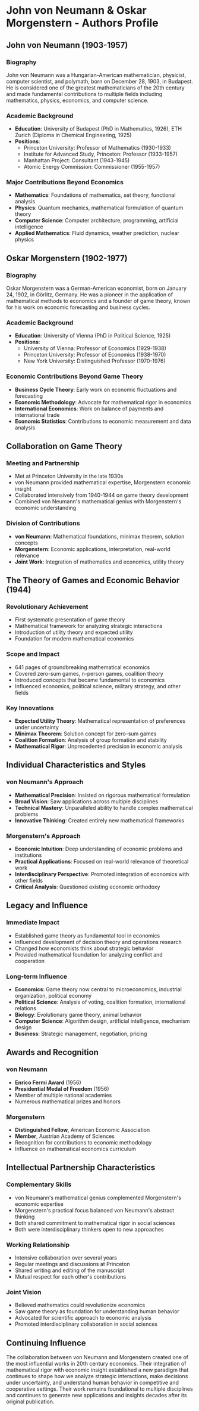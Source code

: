 # John von Neumann & Oskar Morgenstern - Authors Profile

## John von Neumann (1903-1957)

### Biography
John von Neumann was a Hungarian-American mathematician, physicist, computer scientist, and polymath, born on December 28, 1903, in Budapest. He is considered one of the greatest mathematicians of the 20th century and made fundamental contributions to multiple fields including mathematics, physics, economics, and computer science.

### Academic Background
- **Education**: University of Budapest (PhD in Mathematics, 1926), ETH Zurich (Diploma in Chemical Engineering, 1925)
- **Positions**: 
  - Princeton University: Professor of Mathematics (1930-1933)
  - Institute for Advanced Study, Princeton: Professor (1933-1957)
  - Manhattan Project: Consultant (1943-1945)
  - Atomic Energy Commission: Commissioner (1955-1957)

### Major Contributions Beyond Economics
- **Mathematics**: Foundations of mathematics, set theory, functional analysis
- **Physics**: Quantum mechanics, mathematical formulation of quantum theory
- **Computer Science**: Computer architecture, programming, artificial intelligence
- **Applied Mathematics**: Fluid dynamics, weather prediction, nuclear physics

## Oskar Morgenstern (1902-1977)

### Biography
Oskar Morgenstern was a German-American economist, born on January 24, 1902, in Görlitz, Germany. He was a pioneer in the application of mathematical methods to economics and a founder of game theory, known for his work on economic forecasting and business cycles.

### Academic Background
- **Education**: University of Vienna (PhD in Political Science, 1925)
- **Positions**:
  - University of Vienna: Professor of Economics (1929-1938)
  - Princeton University: Professor of Economics (1938-1970)
  - New York University: Distinguished Professor (1970-1976)

### Economic Contributions Beyond Game Theory
- **Business Cycle Theory**: Early work on economic fluctuations and forecasting
- **Economic Methodology**: Advocate for mathematical rigor in economics
- **International Economics**: Work on balance of payments and international trade
- **Economic Statistics**: Contributions to economic measurement and data analysis

## Collaboration on Game Theory

### Meeting and Partnership
- Met at Princeton University in the late 1930s
- von Neumann provided mathematical expertise, Morgenstern economic insight
- Collaborated intensively from 1940-1944 on game theory development
- Combined von Neumann's mathematical genius with Morgenstern's economic understanding

### Division of Contributions
- **von Neumann**: Mathematical foundations, minimax theorem, solution concepts
- **Morgenstern**: Economic applications, interpretation, real-world relevance
- **Joint Work**: Integration of mathematics and economics, utility theory

## The Theory of Games and Economic Behavior (1944)

### Revolutionary Achievement
- First systematic presentation of game theory
- Mathematical framework for analyzing strategic interactions
- Introduction of utility theory and expected utility
- Foundation for modern mathematical economics

### Scope and Impact
- 641 pages of groundbreaking mathematical economics
- Covered zero-sum games, n-person games, coalition theory
- Introduced concepts that became fundamental to economics
- Influenced economics, political science, military strategy, and other fields

### Key Innovations
- **Expected Utility Theory**: Mathematical representation of preferences under uncertainty
- **Minimax Theorem**: Solution concept for zero-sum games
- **Coalition Formation**: Analysis of group formation and stability
- **Mathematical Rigor**: Unprecedented precision in economic analysis

## Individual Characteristics and Styles

### von Neumann's Approach
- **Mathematical Precision**: Insisted on rigorous mathematical formulation
- **Broad Vision**: Saw applications across multiple disciplines
- **Technical Mastery**: Unparalleled ability to handle complex mathematical problems
- **Innovative Thinking**: Created entirely new mathematical frameworks

### Morgenstern's Approach
- **Economic Intuition**: Deep understanding of economic problems and institutions
- **Practical Applications**: Focused on real-world relevance of theoretical work
- **Interdisciplinary Perspective**: Promoted integration of economics with other fields
- **Critical Analysis**: Questioned existing economic orthodoxy

## Legacy and Influence

### Immediate Impact
- Established game theory as fundamental tool in economics
- Influenced development of decision theory and operations research
- Changed how economists think about strategic behavior
- Provided mathematical foundation for analyzing conflict and cooperation

### Long-term Influence
- **Economics**: Game theory now central to microeconomics, industrial organization, political economy
- **Political Science**: Analysis of voting, coalition formation, international relations
- **Biology**: Evolutionary game theory, animal behavior
- **Computer Science**: Algorithm design, artificial intelligence, mechanism design
- **Business**: Strategic management, negotiation, pricing

## Awards and Recognition

### von Neumann
- **Enrico Fermi Award** (1956)
- **Presidential Medal of Freedom** (1956)
- Member of multiple national academies
- Numerous mathematical prizes and honors

### Morgenstern
- **Distinguished Fellow**, American Economic Association
- **Member**, Austrian Academy of Sciences
- Recognition for contributions to economic methodology
- Influence on mathematical economics curriculum

## Intellectual Partnership Characteristics

### Complementary Skills
- von Neumann's mathematical genius complemented Morgenstern's economic expertise
- Morgenstern's practical focus balanced von Neumann's abstract thinking
- Both shared commitment to mathematical rigor in social sciences
- Both were interdisciplinary thinkers open to new approaches

### Working Relationship
- Intensive collaboration over several years
- Regular meetings and discussions at Princeton
- Shared writing and editing of the manuscript
- Mutual respect for each other's contributions

### Joint Vision
- Believed mathematics could revolutionize economics
- Saw game theory as foundation for understanding human behavior
- Advocated for scientific approach to economic analysis
- Promoted interdisciplinary collaboration in social sciences

## Continuing Influence

The collaboration between von Neumann and Morgenstern created one of the most influential works in 20th century economics. Their integration of mathematical rigor with economic insight established a new paradigm that continues to shape how we analyze strategic interactions, make decisions under uncertainty, and understand human behavior in competitive and cooperative settings. Their work remains foundational to multiple disciplines and continues to generate new applications and insights decades after its original publication.